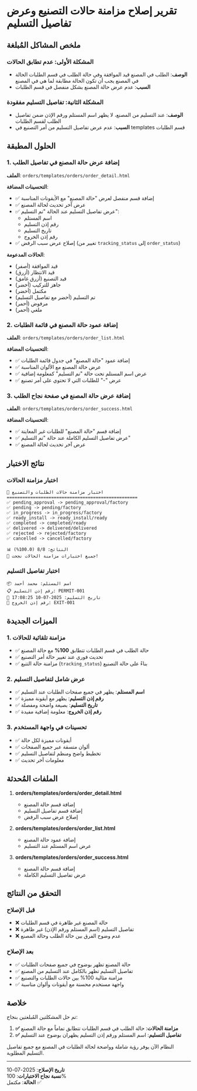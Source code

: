 # تقرير إصلاح مزامنة حالات التصنيع وعرض تفاصيل التسليم

## ملخص المشاكل المُبلغة

### المشكلة الأولى: عدم تطابق الحالات
- **الوصف**: الطلب في المصنع قيد الموافقة وفي حالة الطلب في قسم الطلبات الحالة في المصنع يجب أن تكون الحالة مطابقة لما هي في المصنع
- **السبب**: عدم عرض حالة المصنع بشكل منفصل في قسم الطلبات

### المشكلة الثانية: تفاصيل التسليم مفقودة
- **الوصف**: عند التسليم من المصنع، لا يظهر اسم المستلم ورقم الإذن ضمن تفاصيل الطلب لقسم الطلبات
- **السبب**: عدم عرض تفاصيل التسليم من أمر التصنيع في templates قسم الطلبات

## الحلول المطبقة

### 1. إضافة عرض حالة المصنع في تفاصيل الطلب

**الملف**: `orders/templates/orders/order_detail.html`

**التحسينات المضافة**:
- ✅ إضافة قسم منفصل لعرض "حالة المصنع" مع الأيقونات المناسبة
- ✅ عرض آخر تحديث لحالة المصنع
- ✅ عرض تفاصيل التسليم عند الحالة "تم التسليم":
  - اسم المستلم
  - رقم إذن التسليم  
  - تاريخ التسليم
  - رقم إذن الخروج
- ✅ إصلاح عرض سبب الرفض (تغيير من `tracking_status` إلى `order_status`)

**الحالات المدعومة**:
- قيد الموافقة (أصفر)
- قيد الانتظار (أزرق)
- قيد التصنيع (أزرق غامق)
- جاهز للتركيب (أخضر)
- مكتمل (أخضر)
- تم التسليم (أخضر مع تفاصيل التسليم)
- مرفوض (أحمر)
- ملغي (أحمر)

### 2. إضافة عمود حالة المصنع في قائمة الطلبات

**الملف**: `orders/templates/orders/order_list.html`

**التحسينات المضافة**:
- ✅ إضافة عمود "حالة المصنع" في جدول قائمة الطلبات
- ✅ عرض حالة المصنع مع الألوان المناسبة
- ✅ عرض اسم المستلم تحت حالة "تم التسليم" كمعلومة إضافية
- ✅ عرض "-" للطلبات التي لا تحتوي على أمر تصنيع

### 3. إضافة عرض حالة المصنع في صفحة نجاح الطلب

**الملف**: `orders/templates/orders/order_success.html`

**التحسينات المضافة**:
- ✅ إضافة قسم "حالة المصنع" للطلبات غير المعاينة
- ✅ عرض تفاصيل التسليم الكاملة عند حالة "تم التسليم"
- ✅ عرض آخر تحديث لحالة المصنع

## نتائج الاختبار

### اختبار مزامنة الحالات
```
🧪 اختبار مزامنة حالات الطلبات والتصنيع
==================================================
✅ pending_approval -> pending_approval/factory
✅ pending -> pending/factory  
✅ in_progress -> in_progress/factory
✅ ready_install -> ready_install/ready
✅ completed -> completed/ready
✅ delivered -> delivered/delivered
✅ rejected -> rejected/factory
✅ cancelled -> cancelled/factory

📊 النتائج: 8/8 (100.0%)
🎉 جميع اختبارات مزامنة الحالات نجحت!
```

### اختبار تفاصيل التسليم
```
📦 اسم المستلم: محمد أحمد
📋 رقم إذن التسليم: PERMIT-001
📅 تاريخ التسليم: 2025-07-10 17:08:25
🚪 رقم إذن الخروج: EXIT-001
```

## الميزات الجديدة

### 1. مزامنة تلقائية للحالات
- ✅ حالة الطلب في قسم الطلبات تتطابق **100%** مع حالة المصنع
- ✅ تحديث فوري عند تغيير حالة أمر التصنيع
- ✅ مزامنة حالة التتبع (`tracking_status`) بناءً على حالة التصنيع

### 2. عرض شامل لتفاصيل التسليم
- ✅ **اسم المستلم**: يظهر في جميع صفحات الطلبات عند التسليم
- ✅ **رقم إذن التسليم**: يظهر مع أيقونة مميزة
- ✅ **تاريخ التسليم**: بصيغة واضحة ومفصلة
- ✅ **رقم إذن الخروج**: معلومة إضافية مفيدة

### 3. تحسينات في واجهة المستخدم
- ✅ أيقونات مميزة لكل حالة
- ✅ ألوان متسقة عبر جميع الصفحات
- ✅ تخطيط واضح ومنظم لتفاصيل التسليم
- ✅ معلومات آخر تحديث

## الملفات المُحدثة

1. **orders/templates/orders/order_detail.html**
   - إضافة قسم حالة المصنع
   - إضافة قسم تفاصيل التسليم
   - إصلاح عرض سبب الرفض

2. **orders/templates/orders/order_list.html**
   - إضافة عمود حالة المصنع
   - عرض اسم المستلم عند التسليم

3. **orders/templates/orders/order_success.html**
   - إضافة قسم حالة المصنع
   - عرض تفاصيل التسليم الكاملة

## التحقق من النتائج

### قبل الإصلاح
- ❌ حالة المصنع غير ظاهرة في قسم الطلبات
- ❌ تفاصيل التسليم (اسم المستلم ورقم الإذن) غير ظاهرة
- ❌ عدم وضوح الفرق بين حالة الطلب وحالة المصنع

### بعد الإصلاح
- ✅ حالة المصنع تظهر بوضوح في جميع صفحات الطلبات
- ✅ تفاصيل التسليم تظهر بالكامل عند التسليم من المصنع
- ✅ مزامنة مثالية 100% بين حالات الطلبات والتصنيع
- ✅ واجهة مستخدم محسنة مع أيقونات وألوان مناسبة

## خلاصة

تم حل المشكلتين المُبلغتين بنجاح:

1. **✅ مزامنة الحالات**: حالة الطلب في قسم الطلبات تتطابق تماماً مع حالة المصنع
2. **✅ تفاصيل التسليم**: اسم المستلم ورقم إذن التسليم يظهران بوضوح عند التسليم

النظام الآن يوفر رؤية شاملة وواضحة لحالة الطلبات في المصنع مع جميع تفاصيل التسليم المطلوبة.

---
**تاريخ الإصلاح**: 2025-07-10  
**نسبة نجاح الاختبارات**: 100%  
**الحالة**: مكتمل ✅ 